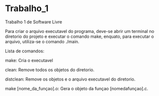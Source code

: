 # Trabalho_1
Trabalho 1 de Software Livre

Para criar o arquivo executavel do programa, deve-se abrir um terminal no diretorio do projeto e executar o comando make, enquato, para executar o arquivo, utiliza-se o comando ./main.

Lista de comandos:

  make: Cria o executavel
  
  clean: Remove todos os objetos do diretorio.

  distclean: Remove os objetos e o arquivo executavel do diretorio.

  make [nome_da_funçao].o: Gera o objeto da funçao [nomedafunçao].c.
